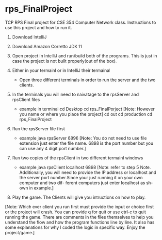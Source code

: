 # rps_FinalProject

TCP RPS Final project for CSE 354 Computer Network class.
Instructions to use this project and how to run it.
1) Download IntelliJ
2) Download Amazon Corretto JDK 11
3) Open project in IntelliJ and run/build both of the programs. This is just in case the 
   project is not built properly(out of the box).
   
3) Either in your termainl or in IntelliJ their termainal
    - Open three different terminals in order to run the server and the two clients.
    
4) In the terminals you will need to naivatage to the rpsServer and rpsClient files
    - example in terminal 
    cd Desktop
    cd rps_FinalPorject [Note: However you name or where you place the project]
    cd out
    cd production
    cd rps_FinalProject
    
5) Run the rpsServer file first
    - example 
    java rpsServer 6896 [Note: You do not need to use file extension just enter the file name. 
                               6898 is the port number but you can use any 4 digit port number.]
                               
6) Run two copies of the rpsClient in two different termainl windows
    - example 
    java rpsClient localhost 6898 [Note: refer to step 5 Note. Additionally, you will
                                         need to provide the IP address or localhost
                                         and the server port number.Since your just
                                         running it on your own computer and two dif-
                                         ferent computers just enter localhost as sh-
                                         own in example.]
                                         
7) Play the game. The Clients will give you intructions on how to play. 

[Note: Which ever client you run first must provide the input or choice first or the project
       will crash. You can provide q for quit or use ctrl-c to quit running the game. There are
       comments in the files themselves to help you understand the flow and how the program
       functions line by line. It also has some explanations for why I coded the logic in specific
       way. Enjoy the project/game.]
